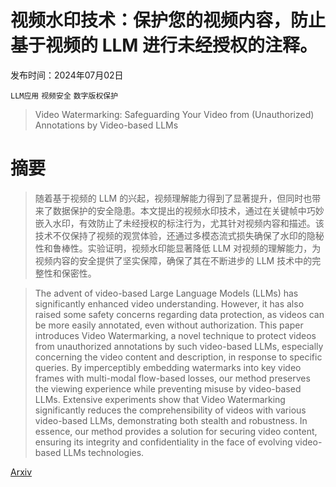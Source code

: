# 视频水印技术：保护您的视频内容，防止基于视频的 LLM 进行未经授权的注释。

发布时间：2024年07月02日

`LLM应用` `视频安全` `数字版权保护`

> Video Watermarking: Safeguarding Your Video from (Unauthorized) Annotations by Video-based LLMs

# 摘要

> 随着基于视频的 LLM 的兴起，视频理解能力得到了显著提升，但同时也带来了数据保护的安全隐患。本文提出的视频水印技术，通过在关键帧中巧妙嵌入水印，有效防止了未经授权的标注行为，尤其针对视频内容和描述。该技术不仅保持了视频的观赏体验，还通过多模态流式损失确保了水印的隐秘性和鲁棒性。实验证明，视频水印能显著降低 LLM 对视频的理解能力，为视频内容的安全提供了坚实保障，确保了其在不断进步的 LLM 技术中的完整性和保密性。

> The advent of video-based Large Language Models (LLMs) has significantly enhanced video understanding. However, it has also raised some safety concerns regarding data protection, as videos can be more easily annotated, even without authorization. This paper introduces Video Watermarking, a novel technique to protect videos from unauthorized annotations by such video-based LLMs, especially concerning the video content and description, in response to specific queries. By imperceptibly embedding watermarks into key video frames with multi-modal flow-based losses, our method preserves the viewing experience while preventing misuse by video-based LLMs. Extensive experiments show that Video Watermarking significantly reduces the comprehensibility of videos with various video-based LLMs, demonstrating both stealth and robustness. In essence, our method provides a solution for securing video content, ensuring its integrity and confidentiality in the face of evolving video-based LLMs technologies.

[Arxiv](https://arxiv.org/abs/2407.02411)